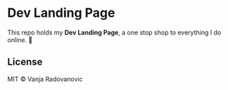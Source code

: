 # Dev Landing Page

This repo holds my **Dev Landing Page**, a one stop shop to everything I do online. 🎉

## License

MIT © Vanja Radovanovic

